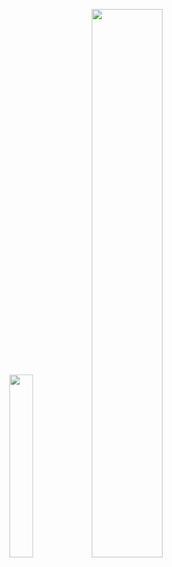 <img src="https://wakatime.com/share/@Julyfun/abfcb53b-7cdc-4c96-b5de-063cc4f70baf.svg" width="28.88%" class="block"/><img src="https://github-readme-stats.vercel.app/api?username=julyfun" width="50%" class="block"/>
